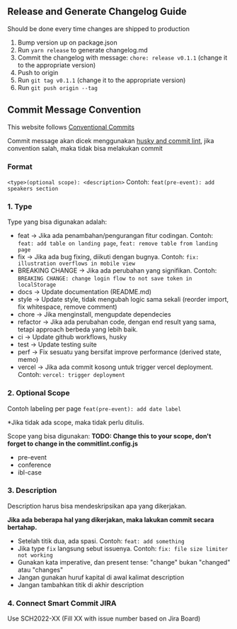 ## Release and Generate Changelog Guide

Should be done every time changes are shipped to production

1. Bump version up on package.json
2. Run `yarn release` to generate changelog.md
3. Commit the changelog with message: `chore: release v0.1.1` (change it to the appropriate version)
4. Push to origin
5. Run `git tag v0.1.1` (change it to the appropriate version)
6. Run `git push origin --tag`

## Commit Message Convention

This website follows [Conventional Commits](https://www.conventionalcommits.org/en/v1.0.0/)

Commit message akan dicek menggunakan [husky and commit lint](https://theodorusclarence.com/library/husky-commitlint-prettier), jika convention salah, maka tidak bisa melakukan commit

### Format

`<type>(optional scope): <description>`
Contoh: `feat(pre-event): add speakers section`

### 1. Type

Type yang bisa digunakan adalah:

- feat → Jika ada penambahan/pengurangan fitur codingan. Contoh: `feat: add table on landing page`, `feat: remove table from landing page`
- fix → Jika ada bug fixing, diikuti dengan bugnya. Contoh: `fix: illustration overflows in mobile view`
- BREAKING CHANGE → Jika ada perubahan yang signifikan. Contoh: `BREAKING CHANGE: change login flow to not save token in localStorage`
- docs → Update documentation (README.md)
- style → Update style, tidak mengubah logic sama sekali (reorder import, fix whitespace, remove comment)
- chore → Jika menginstall, mengupdate dependecies
- refactor → Jika ada perubahan code, dengan end result yang sama, tetapi approach berbeda yang lebih baik.
- ci → Update github workflows, husky
- test → Update testing suite
- perf → Fix sesuatu yang bersifat improve performance (derived state, memo)
- vercel → Jika ada commit kosong untuk trigger vercel deployment. Contoh: `vercel: trigger deployment`

### 2. Optional Scope

Contoh labeling per page `feat(pre-event): add date label`

\*Jika tidak ada scope, maka tidak perlu ditulis.

Scope yang bisa digunakan:
**TODO: Change this to your scope, don't forget to change in the commitlint.config.js**

- pre-event
- conference
- ibl-case

### 3. Description

Description harus bisa mendeskripsikan apa yang dikerjakan.

**Jika ada beberapa hal yang dikerjakan, maka lakukan commit secara bertahap.**

- Setelah titik dua, ada spasi. Contoh: `feat: add something`
- Jika type `fix` langsung sebut issuenya. Contoh: `fix: file size limiter not working`
- Gunakan kata imperative, dan present tense: "change" bukan "changed" atau "changes"
- Jangan gunakan huruf kapital di awal kalimat description
- Jangan tambahkan titik di akhir description

### 4. Connect Smart Commit JIRA
Use SCH2022-XX (Fill XX with issue number based on Jira Board)
